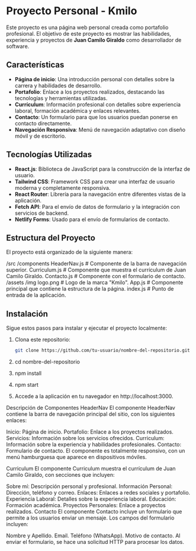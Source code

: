 # Proyecto Personal - Kmilo

Este proyecto es una página web personal creada como portafolio profesional. El objetivo de este proyecto es mostrar las habilidades, experiencia y proyectos de **Juan Camilo Giraldo** como desarrollador de software.

## Características

- **Página de inicio**: Una introducción personal con detalles sobre la carrera y habilidades de desarrollo.
- **Portafolio**: Enlace a los proyectos realizados, destacando las tecnologías y herramientas utilizadas.
- **Currículum**: Información profesional con detalles sobre experiencia laboral, formación académica y enlaces relevantes.
- **Contacto**: Un formulario para que los usuarios puedan ponerse en contacto directamente.
- **Navegación Responsiva**: Menú de navegación adaptativo con diseño móvil y de escritorio.

## Tecnologías Utilizadas

- **React.js**: Biblioteca de JavaScript para la construcción de la interfaz de usuario.
- **Tailwind CSS**: Framework CSS para crear una interfaz de usuario moderna y completamente responsiva.
- **React Router**: Librería para la navegación entre diferentes vistas de la aplicación.
- **Fetch API**: Para el envío de datos de formulario y la integración con servicios de backend.
- **Netlify Forms**: Usado para el envío de formularios de contacto.

## Estructura del Proyecto

El proyecto está organizado de la siguiente manera:

/src /components HeaderNav.js # Componente de la barra de navegación superior. Curriculum.js # Componente que muestra el currículum de Juan Camilo Giraldo. Contacto.js # Componente con el formulario de contacto. /assets /img logo.png # Logo de la marca "Kmilo". App.js # Componente principal que contiene la estructura de la página. index.js # Punto de entrada de la aplicación.

## Instalación

Sigue estos pasos para instalar y ejecutar el proyecto localmente:

1. Clona este repositorio:

   ```bash
   git clone https://github.com/tu-usuario/nombre-del-repositorio.git

   ```

2. cd nombre-del-repositorio

3. npm install

4. npm start

5. Accede a la aplicación en tu navegador en http://localhost:3000.

Descripción de Componentes
HeaderNav
El componente HeaderNav contiene la barra de navegación principal del sitio, con los siguientes enlaces:

Inicio: Página de inicio.
Portafolio: Enlace a los proyectos realizados.
Servicios: Información sobre los servicios ofrecidos.
Curriculum: Información sobre la experiencia y habilidades profesionales.
Contacto: Formulario de contacto.
El componente es totalmente responsivo, con un menú hamburguesa que aparece en dispositivos móviles.

Curriculum
El componente Curriculum muestra el currículum de Juan Camilo Giraldo, con secciones que incluyen:

Sobre mí: Descripción personal y profesional.
Información Personal: Dirección, teléfono y correo.
Enlaces: Enlaces a redes sociales y portafolio.
Experiencia Laboral: Detalles sobre la experiencia laboral.
Educación: Formación académica.
Proyectos Personales: Enlace a proyectos realizados.
Contacto
El componente Contacto incluye un formulario que permite a los usuarios enviar un mensaje. Los campos del formulario incluyen:

Nombre y Apellido.
Email.
Teléfono (WhatsApp).
Motivo de contacto.
Al enviar el formulario, se hace una solicitud HTTP para procesar los datos.
